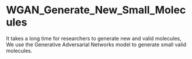 # WGAN_Generate_New_Small_Molecules
It takes a long time for researchers to generate new and valid molecules, We use the Generative Adversarial Networks model to generate small valid molecules.
